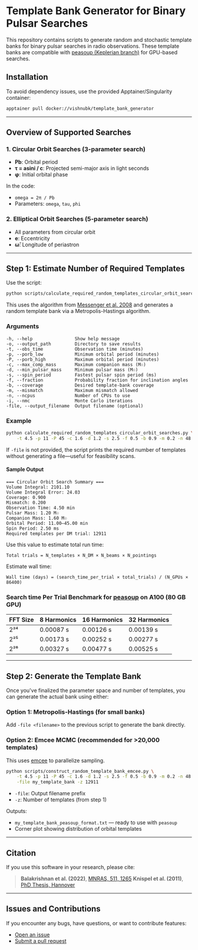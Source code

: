 # Template Bank Generator for Binary Pulsar Searches

This repository contains scripts to generate random and stochastic template banks for binary pulsar searches in radio observations. These template banks are compatible with [peasoup (Keplerian branch)](https://github.com/vishnubk/peasoup/tree/keplerian) for GPU-based searches.

## Installation

To avoid dependency issues, use the provided Apptainer/Singularity container:

```bash
apptainer pull docker://vishnubk/template_bank_generator
```

---

## Overview of Supported Searches

### 1. Circular Orbit Searches (3-parameter search)

* **Pb**: Orbital period
* **τ = asini / c**: Projected semi-major axis in light seconds
* **φ**: Initial orbital phase

In the code:

* `omega = 2π / Pb`
* Parameters: `omega`, `tau`, `phi`

### 2. Elliptical Orbit Searches (5-parameter search)

* All parameters from circular orbit
* **e**: Eccentricity
* **ω̄**: Longitude of periastron

---

## Step 1: Estimate Number of Required Templates

Use the script:

```bash
python scripts/calculate_required_random_templates_circular_orbit_searches.py
```

This uses the algorithm from [Messenger et al. 2008](https://ui.adsabs.harvard.edu/abs/2009PhRvD..79j4017M/abstract) and generates a random template bank via a Metropolis-Hastings algorithm.

### Arguments

```text
-h, --help                Show help message
-o, --output_path         Directory to save results
-t, --obs_time            Observation time (minutes)
-p, --porb_low            Minimum orbital period (minutes)
-P, --porb_high           Maximum orbital period (minutes)
-c, --max_comp_mass       Maximum companion mass (M☉)
-d, --min_pulsar_mass     Minimum pulsar mass (M☉)
-s, --spin_period         Fastest pulsar spin period (ms)
-f, --fraction            Probability fraction for inclination angles
-b, --coverage            Desired template-bank coverage
-m, --mismatch            Maximum mismatch allowed
-n, --ncpus               Number of CPUs to use
-i, --nmc                 Monte Carlo iterations
-file, --output_filename  Output filename (optional)
```

### Example

```bash
python calculate_required_random_templates_circular_orbit_searches.py \
    -t 4.5 -p 11 -P 45 -c 1.6 -d 1.2 -s 2.5 -f 0.5 -b 0.9 -m 0.2 -n 48 -i 100000
```

If `-file` is not provided, the script prints the required number of templates without generating a file—useful for feasibility scans.

#### Sample Output

```
=== Circular Orbit Search Summary ===
Volume Integral: 2101.10
Volume Integral Error: 24.03
Coverage: 0.900
Mismatch: 0.200
Observation Time: 4.50 min
Pulsar Mass: 1.20 M☉
Companion Mass: 1.60 M☉
Orbital Period: 11.00–45.00 min
Spin Period: 2.50 ms
Required templates per DM trial: 12911
```

Use this value to estimate total run time:

```text
Total trials = N_templates × N_DM × N_beams × N_pointings
```

Estimate wall time:

```text
Wall time (days) = (search_time_per_trial × total_trials) / (N_GPUs × 86400)
```

### Search time Per Trial Benchmark for [peasoup](https://github.com/vishnubk/peasoup/tree/keplerian) on A100 (80 GB GPU)

| FFT Size | 8 Harmonics | 16 Harmonics | 32 Harmonics |
| -------- | ----------- | ------------ | ------------ |
| 2²⁴      | 0.00087 s   | 0.00126 s    | 0.00139 s    |
| 2²⁵      | 0.00173 s   | 0.00252 s    | 0.00277 s    |
| 2²⁶      | 0.00327 s   | 0.00477 s    | 0.00525 s    |

---

## Step 2: Generate the Template Bank

Once you've finalized the parameter space and number of templates, you can generate the actual bank using either:

### Option 1: Metropolis-Hastings (for small banks)

Add `-file <filename>` to the previous script to generate the bank directly.

### Option 2: Emcee MCMC (recommended for >20,000 templates)

This uses [emcee](https://emcee.readthedocs.io/en/stable/) to parallelize sampling.

```bash
python scripts/construct_random_template_bank_emcee.py \
    -t 4.5 -p 11 -P 45 -c 1.6 -d 1.2 -s 2.5 -f 0.5 -b 0.9 -m 0.2 -n 48 \
    -file my_template_bank -z 12911
```

* `-file`: Output filename prefix
* `-z`: Number of templates (from step 1)

Outputs:

* `my_template_bank_peasoup_format.txt` — ready to use with `peasoup`
* Corner plot showing distribution of orbital templates

---

## Citation

If you use this software in your research, please cite:

> **Balakrishnan et al. (2022)**, [MNRAS, 511, 1265](https://ui.adsabs.harvard.edu/abs/2022MNRAS.511.1265B/abstract)
> **Knispel et al. (2011)**, [PhD Thesis, Hannover]([https://ui.adsabs.harvard.edu/abs/2022MNRAS.511.1265B/abstract](https://ui.adsabs.harvard.edu/abs/2011ApJ...732L...1K/abstract))


---

## Issues and Contributions

If you encounter any bugs, have questions, or want to contribute features:

* [Open an issue]([https://github.com/your-org/template_bank_generator/issues](https://github.com/erc-compact/template_bank_generator/issues))
* [Submit a pull request]([https://github.com/your-org/template_bank_generator/pulls](https://github.com/erc-compact/template_bank_generator/pulls))




